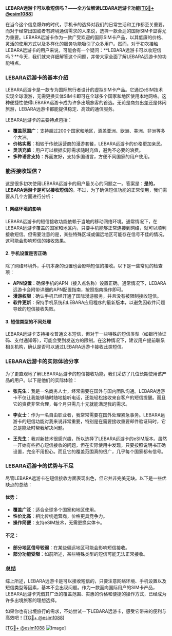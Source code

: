 **LEBARA远游卡可以收短信吗？——全方位解读LEBARA远游卡功能[[TG💪+ @esim1088](https://t.me/s/esim1088)]**

在当今这个信息爆炸的时代，手机卡的选择对我们的日常生活和工作都至关重要。而对于经常出国或者有跨境通信需求的人来说，选择一款合适的国际SIM卡显得尤为重要。LEBARA远游卡作为一款广受欢迎的国际SIM卡产品，以其低廉的价格、灵活的使用方式以及多样化的服务功能吸引了众多用户。然而，对于初次接触LEBARA远游卡的用户来说，可能会有一个疑问：**LEBARA远游卡可以收短信吗？**今天，我们就来详细解答这个问题，并带大家全面了解LEBARA远游卡的功能特点。

### LEBARA远游卡的基本介绍

LEBARA远游卡是一款专为国际旅行者设计的虚拟SIM卡产品。它通过eSIM技术实现全球漫游，无需更换实体SIM卡即可在全球多个国家和地区使用本地网络。这种便捷性使得LEBARA远游卡成为许多出境旅客的首选。无论是商务出差还是休闲旅游，LEBARA远游卡都能提供稳定、高效的通信服务。

LEBARA远游卡的主要特点包括：
- **覆盖范围广**：支持超过200个国家和地区，涵盖亚洲、欧洲、美洲、非洲等多个大洲。
- **价格实惠**：相较于传统运营商的漫游套餐，LEBARA远游卡的价格更加亲民。
- **灵活充值**：用户可以根据实际需求随时充值，避免不必要的浪费。
- **多种语言支持**：界面友好，支持多国语言，方便不同国家的用户使用。

### 能否接收短信？

这是很多初次使用LEBARA远游卡的用户最关心的问题之一。答案是：**是的，LEBARA远游卡是可以接收短信的**。不过，为了确保短信功能的正常使用，我们需要从几个方面进行分析：

#### 1. 网络环境的影响
LEBARA远游卡的短信接收功能依赖于当地的移动网络环境。通常情况下，在LEBARA远游卡覆盖的国家和地区内，只要手机能够正常连接到网络，就可以顺利接收短信。但需要注意的是，某些特殊区域或偏远地区可能存在信号不佳的情况，这可能会影响短信的接收效果。

#### 2. 手机设置是否正确
除了网络环境外，手机本身的设置也会影响短信的接收。以下是一些常见的检查项：
- **APN设置**：确保手机的APN（接入点名称）设置正确。通常情况下，LEBARA远游卡会附带详细的APN配置指南，按照指南操作即可。
- **漫游权限**：确认手机已经开通了国际漫游服务，并且没有被限制接收短信。
- **软件更新**：保持手机系统和LEBARA应用程序的最新版本，以避免因软件问题导致的短信接收失败。

#### 3. 短信类型的不同处理
LEBARA远游卡支持接收普通文本短信，但对于一些特殊的短信类型（如银行验证码、支付通知等），可能会受到发送方的限制。在这种情况下，建议用户提前联系相关机构，确认是否可以通过LEBARA远游卡接收此类短信。

### LEBARA远游卡的实际体验分享

为了更直观地了解LEBARA远游卡的短信接收功能，我们采访了几位长期使用该产品的用户。以下是他们的实际体验：

- **张先生**：我是一名商务人士，经常需要在国外与国内团队沟通。LEBARA远游卡不仅让我能够随时随地接听电话，还能轻松接收来自客户的短信提醒。而且它的资费非常合理，每个月只需几十元就能满足我的需求。
  
- **李女士**：作为一名自由职业者，我常常需要在国外处理紧急事务。LEBARA远游卡的短信功能对我来说非常重要，特别是在需要接收重要邮件验证码时，它总是能及时帮我解决问题。

- **王先生**：我对新技术很感兴趣，所以选择了LEBARA远游卡的eSIM版本。虽然一开始有些担心短信接收的问题，但在实际使用中发现，只要按照说明书正确设置，完全不用担心。而且它的覆盖范围真的很广，几乎每个国家都有信号。

### LEBARA远游卡的优势与不足

尽管LEBARA远游卡在短信接收方面表现出色，但它并非完美无缺。以下是一些优缺点的总结：

#### 优势：
- **覆盖广泛**：适合全球多个国家和地区使用。
- **性价比高**：相比传统运营商，价格更具竞争力。
- **操作简便**：支持eSIM技术，无需更换实体卡。

#### 不足：
- **部分地区信号较弱**：在某些偏远地区可能会影响短信接收。
- **部分功能受限**：如前所述，某些特殊类型的短信可能无法正常接收。

### 总结

综上所述，LEBARA远游卡是可以接收短信的，只要注意网络环境、手机设置以及短信类型等因素，基本不会出现问题。作为一款面向国际用户的SIM卡产品，LEBARA远游卡凭借其广泛的覆盖范围、实惠的价格和便捷的操作方式，已经成为许多出境旅客的理想选择。

如果你也有出境旅行的需求，不妨尝试一下LEBARA远游卡，感受它带来的便利与高效吧！[[TG💪+ @esim1088](https://t.me/s/esim1088)] 

[[TG💪+ @esim1088](https://t.me/s/esim1088) ![Image](https://i.postimg.cc/4NQfJmqS/Snipaste-2025-05-13-00-14-12.png)]